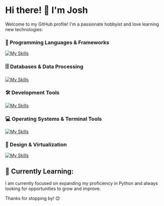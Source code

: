 # Hi there! 👋 I'm Josh

Welcome to my GitHub profile! I'm a passionate hobbyist and love learning new technologies:



### 🚀 Programming Languages & Frameworks  
[![My Skills](https://go-skill-icons.vercel.app/api/icons?i=php,laravel,typescript,rust,cs,py,html,css,tailwind,js,bash&perline=15)](https://github.com/LelouchFR/skill-icons)  

### 🗄️ Databases & Data Processing  
[![My Skills](https://go-skill-icons.vercel.app/api/icons?i=mysql,mariadb,postgres,pandas&perline=15)](https://github.com/LelouchFR/skill-icons)  

### 🛠️ Development Tools  
[![My Skills](https://go-skill-icons.vercel.app/api/icons?i=git,github,postman,docker,phpstorm,datagrip,gitkraken,datadog,aws&perline=15)](https://github.com/LelouchFR/skill-icons)  

### 💻 Operating Systems & Terminal Tools  
[![My Skills](https://go-skill-icons.vercel.app/api/icons?i=linux,cachyos,arch,alacritty,tmux,zellij&perline=15)](https://github.com/LelouchFR/skill-icons)  

### 🎨 Design & Virtualization  
[![My Skills](https://go-skill-icons.vercel.app/api/icons?i=ai,ps,lightroom,figma,proxmox&perline=15)](https://github.com/LelouchFR/skill-icons)  



## 🌱 Currently Learning:

I am currently focused on expanding my proficiency in Python and always looking for opportunities to grow and improve.

Thanks for stopping by! 😊
